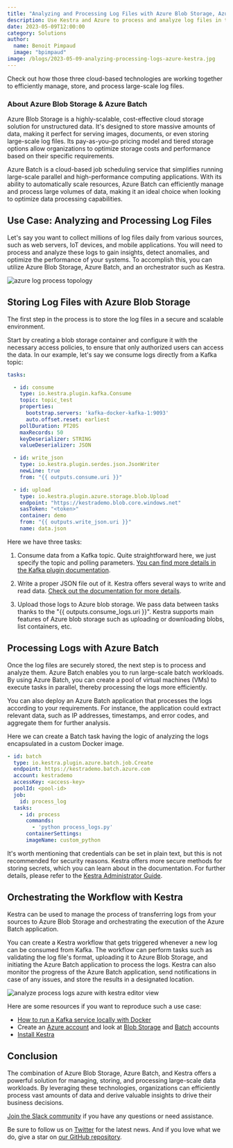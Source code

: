 ```yaml
---
title: "Analyzing and Processing Log Files with Azure Blob Storage, Azure Batch, and Kestra"
description: Use Kestra and Azure to process and analyze log files in the cloud. 
date: 2023-05-09T12:00:00
category: Solutions
author:
  name: Benoit Pimpaud
  image: "bpimpaud"
image: /blogs/2023-05-09-analyzing-processing-logs-azure-kestra.jpg
---
```


Check out how those three cloud-based technologies are working together to efficiently manage, store, and process large-scale log files.

### About Azure Blob Storage & Azure Batch

Azure Blob Storage is a highly-scalable, cost-effective cloud storage solution for unstructured data. It's designed to store massive amounts of data, making it perfect for serving images, documents, or even storing large-scale log files. Its pay-as-you-go pricing model and tiered storage options allow organizations to optimize storage costs and performance based on their specific requirements.

Azure Batch is a cloud-based job scheduling service that simplifies running large-scale parallel and high-performance computing applications. With its ability to automatically scale resources, Azure Batch can efficiently manage and process large volumes of data, making it an ideal choice when looking to optimize data processing capabilities.

## Use Case: Analyzing and Processing Log Files

Let's say you want to collect millions of log files daily from various sources, such as web servers, IoT devices, and mobile applications. You will need to process and analyze these logs to gain insights, detect anomalies, and optimize the performance of your systems. To accomplish this, you can utilize Azure Blob Storage, Azure Batch, and an orchestrator such as Kestra.

![azure log process topology](/blogs/2023-05-09-analyzing-processing-logs-azure-kestra/azure-kestra-topology.png)


## Storing Log Files with Azure Blob Storage

The first step in the process is to store the log files in a secure and scalable environment. 

Start by creating a blob storage container and configure it with the necessary access policies, to ensure that only authorized users can access the data.
In our example, let's say we consume logs directly from a Kafka topic:

```yaml
tasks:

  - id: consume
    type: io.kestra.plugin.kafka.Consume
    topic: topic_test
    properties:
      bootstrap.servers: 'kafka-docker-kafka-1:9093'
      auto.offset.reset: earliest
    pollDuration: PT20S
    maxRecords: 50
    keyDeserializer: STRING
    valueDeserializer: JSON

  - id: write_json
    type: io.kestra.plugin.serdes.json.JsonWriter
    newLine: true
    from: "{{ outputs.consume.uri }}"

  - id: upload
    type: io.kestra.plugin.azure.storage.blob.Upload
    endpoint: "https://kestrademo.blob.core.windows.net"
    sasToken: "<token>"
    container: demo
    from: "{{ outputs.write_json.uri }}"
    name: data.json
```

Here we have three tasks:

1. Consume data from a Kafka topic. Quite straightforward here, we just specify the topic and polling parameters. [You can find more details in the Kafka plugin documentation](https://kestra.io/plugins/plugin-kafka).

2. Write a proper JSON file out of it. Kestra offers several ways to write and read data. [Check out the documentation for more details](https://kestra.io/plugins/plugin-serdes).

3. Upload those logs to Azure blob storage. We pass data between tasks thanks to the "\{\{ outputs.consume_logs.uri \}\}". Kestra supports main features of Azure blob storage such as uploading or downloading blobs, list containers, etc.

## Processing Logs with Azure Batch

Once the log files are securely stored, the next step is to process and analyze them. Azure Batch enables you to run large-scale batch workloads. By using Azure Batch, you can create a pool of virtual machines (VMs) to execute tasks in parallel, thereby processing the logs more efficiently.

You can also deploy an Azure Batch application that processes the logs according to your requirements. For instance, the application could extract relevant data, such as IP addresses, timestamps, and error codes, and aggregate them for further analysis.

Here we can create a Batch task having the logic of analyzing the logs encapsulated in a custom Docker image.

```yaml
- id: batch
  type: io.kestra.plugin.azure.batch.job.Create
  endpoint: https://kestrademo.batch.azure.com
  account: kestrademo
  accessKey: <access-key>
  poolId: <pool-id>
  job:
    id: process_log
  tasks:
    - id: process
      commands:
        - 'python process_logs.py'
      containerSettings:
      imageName: custom_python
```

It's worth mentioning that credentials can be set in plain text, but this is not recommended for security reasons. Kestra offers more secure methods for storing secrets, which you can learn about in the documentation. For further details, please refer to the [Kestra Administrator Guide](https://kestra.io/docs/administrator-guide).

## Orchestrating the Workflow with Kestra

Kestra can be used to manage the process of transferring logs from your sources to Azure Blob Storage and orchestrating the execution of the Azure Batch application.

You can create a Kestra workflow that gets triggered whenever a new log can be consumed from Kafka. The workflow can perform tasks such as validating the log file's format, uploading it to Azure Blob Storage, and initiating the Azure Batch application to process the logs. Kestra can also monitor the progress of the Azure Batch application, send notifications in case of any issues, and store the results in a designated location.

![analyze process logs azure with kestra editor view](/blogs/2023-05-09-analyzing-processing-logs-azure-kestra/azure-kestra-editor.png)

Here are some resources if you want to reproduce such a use case: 

* [How to run a Kafka service locally with Docker](https://towardsdatascience.com/kafka-docker-python-408baf0e1088)
* Create an [Azure account](https://azure.microsoft.com/fr-fr/free/) and look at [Blob Storage](https://azure.microsoft.com/en-us/products/storage/blobs) and [Batch](https://learn.microsoft.com/en-us/azure/batch/accounts) accounts
* [Install Kestra](https://kestra.io/docs/getting-started)

## Conclusion

The combination of Azure Blob Storage, Azure Batch, and Kestra offers a powerful solution for managing, storing, and processing large-scale data workloads. By leveraging these technologies, organizations can efficiently process vast amounts of data and derive valuable insights to drive their business decisions.

[Join the Slack community](https://kestra.io/slack) if you have any questions or need assistance.

Be sure to follow us on [Twitter](https://twitter.com/kestra_io) for the latest news. And if you love what we do, give a star on [our GitHub repository](https://github.com/kestra-io/kestra).
